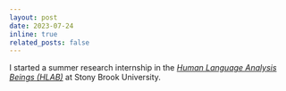 ```yaml
---
layout: post
date: 2023-07-24 
inline: true
related_posts: false
---
```


I started a summer research internship in the *[Human Language Analysis Beings (HLAB)](http://hlab.cs.stonybrook.edu/)* at Stony Brook University.
